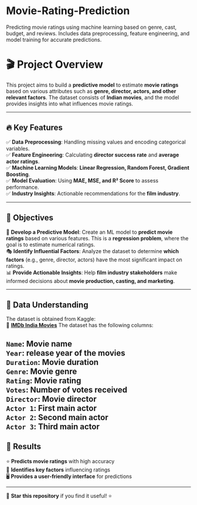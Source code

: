 # Movie-Rating-Prediction
Predicting movie ratings using machine learning based on genre, cast, budget, and reviews. Includes data preprocessing, feature engineering, and model training for accurate predictions.
# 🎬 Project Overview
This project aims to build a **predictive model** to estimate **movie ratings** based on various attributes such as **genre, director, actors, and other relevant factors**. The dataset consists of **Indian movies**, and the model provides insights into what influences movie ratings.

---

## 🔥 Key Features
✅ **Data Preprocessing**: Handling missing values and encoding categorical variables.  
✅ **Feature Engineering**: Calculating **director success rate** and **average actor ratings**.  
✅ **Machine Learning Models**: **Linear Regression, Random Forest, Gradient Boosting**.  
✅ **Model Evaluation**: Using **MAE, MSE, and R² Score** to assess performance.  
✅ **Industry Insights**: Actionable recommendations for the **film industry**.

---

## 🎯 Objectives
🎥 **Develop a Predictive Model**: Create an ML model to **predict movie ratings** based on various features. This is a **regression problem**, where the goal is to estimate numerical ratings.  
🎭 **Identify Influential Factors**: Analyze the dataset to determine **which factors** (e.g., genre, director, actors) have the most significant impact on ratings.  
📊 **Provide Actionable Insights**: Help **film industry stakeholders** make informed decisions about **movie production, casting, and marketing**.

---

## 📂 Data Understanding
The dataset is obtained from Kaggle:  
📌 **[IMDb India Movies](https://www.kaggle.com/datasets/adrianmcmahon/imdb-india-movies)**
The dataset has the following columns:

``Name``: Movie name   
``Year``: release year of the movies   
``Duration``: Movie duration   
``Genre``: Movie genre    
``Rating``: Movie rating    
``Votes``: Number of votes received    
``Director``: Movie director   
``Actor 1``: First main actor    
``Actor 2``: Second main actor    
``Actor 3``: Third main actor   
---

## 📌 Results
⭐ **Predicts movie ratings** with high accuracy  
🎯 **Identifies key factors** influencing ratings  
🖥️ **Provides a user-friendly interface** for predictions  

---

🚀 **Star this repository** if you find it useful! ⭐
